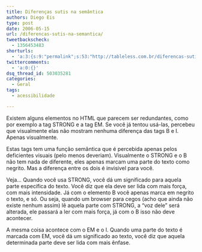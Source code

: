 ```yaml
---
title: Diferenças sutis na semântica
authors: Diego Eis
type: post
date: 2006-05-15
url: /diferencas-sutis-na-semantica/
tweetbackscheck:
  - 1356453483
shorturls:
  - 'a:3:{s:9:"permalink";s:53:"http://tableless.com.br/diferencas-sutis-na-semantica";s:7:"tinyurl";s:26:"http://tinyurl.com/3t44xgl";s:4:"isgd";s:19:"http://is.gd/oz3uFD";}'
twittercomments:
  - 'a:0:{}'
dsq_thread_id: 503035281
categories:
  - Geral
tags:
  - acessibilidade

---
```

Existem alguns elementos no HTML que parecem ser redundantes, como por exemplo a tag STRONG e a tag EM. Se você já tentou usá-las, percebeu que visualmente elas não mostram nenhuma diferença das tags B e I. Apenas visualmente.

Estas tags tem uma função semântica que é percebida apenas pelos deficientes visuais (pelo menos deveriam). Visualmente o STRONG e o B não tem nada de diferente, eles apenas marcam uma parte do texto como negrito. Mas a diferença entre os dois é invisivel para você.

Veja&#8230; Quando você usa STRONG, você dá um significado para aquela parte especifica do texto. Você diz que ela deve ser lida com mais força, com mais intensidade. Já com o elemento B você apenas marca em negrito o texto, e só. Ou seja, quando um browser para cegos (acho que ainda não existe nenhum assim) lê aquela parte com STRONG, a &#8220;voz dele&#8221; será alterada, ele passará a ler com mais força, já com o B isso não deve acontecer.
  
A mesma coisa acontece com o EM e o I. Quando uma parte do texto é marcada com EM, você dá um significado ao texto, você diz que aquela determinada parte deve ser lida com mais ênfase.